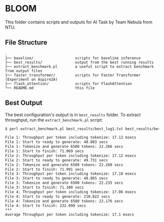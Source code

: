 # BLOOM

This folder contains scripts and outputs for AI Task by Team Nebula from NTU.

## File Structure

``` text
.
├── baseline/                   scripts for baseline inference
├── best_results/               output from the best running results
├── extract_benchmark.pl        a useful script to extract benchmark from output files
├── faster_transformer/         scripts for Faster Transformer (Experiment on Aspire2A)
├── flash_attention/            scripts for FlashAttention
└── README.md                   this file
```

## Best Output

The best configuration's output is in `best_results` folder. To extract throughput, run the `extract_benchmark.pl` script:

``` bash
$ perl extract_benchmark.pl best_results/best_log1.txt best_results/best_log2.txt best_results/best_log3.txt best_results/best_log.txt

File 1: Throughput per token including tokenize: 17.12 msecs
File 1: Start to ready to generate: 48.803 secs
File 1: Tokenize and generate 6500 tokens: 22.266 secs
File 1: Start to finish: 71.069 secs
File 2: Throughput per token including tokenize: 17.12 msecs
File 2: Start to ready to generate: 49.731 secs
File 2: Tokenize and generate 6500 tokens: 22.260 secs
File 2: Start to finish: 71.991 secs
File 3: Throughput per token including tokenize: 17.10 msecs
File 3: Start to ready to generate: 48.865 secs
File 3: Tokenize and generate 6500 tokens: 22.235 secs
File 3: Start to finish: 71.100 secs
File 4: Throughput per token including tokenize: 17.06 msecs
File 4: Start to ready to generate: 210.822 secs
File 4: Tokenize and generate 6500 tokens: 22.176 secs
File 4: Start to finish: 232.999 secs
***
Average Throughput per token including tokenize: 17.1 msecs
```